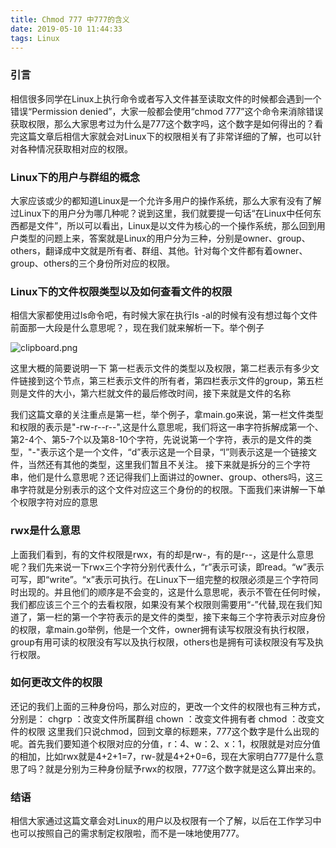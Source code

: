 ```yaml
---
title: Chmod 777 中777的含义
date: 2019-05-10 11:44:33
tags: Linux
---
```


### 引言
相信很多同学在Linux上执行命令或者写入文件甚至读取文件的时候都会遇到一个错误“Permission denied”，大家一般都会使用“chmod 777”这个命令来消除错误获取权限，那么大家思考过为什么是777这个数字吗，这个数字是如何得出的？看完这篇文章后相信大家就会对Linux下的权限相关有了非常详细的了解，也可以针对各种情况获取相对应的权限。

### Linux下的用户与群组的概念

大家应该或少的都知道Linux是一个允许多用户的操作系统，那么大家有没有了解过Linux下的用户分为哪几种呢？说到这里，我们就要提一句话“在Linux中任何东西都是文件”，所以可以看出，Linux是以文件为核心的一个操作系统，那么回到用户类型的问题上来，答案就是Linux的用户分为三种，分别是owner、group、others，翻译成中文就是所有者、群组、其他。针对每个文件都有着owner、group、others的三个身份所对应的权限。

### Linux下的文件权限类型以及如何查看文件的权限
相信大家都使用过ls命令吧，有时候大家在执行ls -al的时候有没有想过每个文件前面那一大段是什么意思呢？，现在我们就来解析一下。举个例子

![clipboard.png](/img/bVbqlII)

这里大概的简要说明一下
第一栏表示文件的类型以及权限，第二栏表示有多少文件链接到这个节点，第三栏表示文件的所有者，第四栏表示文件的group，第五栏则是文件的大小，第六栏就文件的最后修改时间，接下来就是文件的名称

我们这篇文章的关注重点是第一栏，举个例子，拿main.go来说，第一栏文件类型和权限的表示是"-rw-r--r--",这是什么意思呢，我们将这一串字符拆解成第一个、第2-4个、第5-7个以及第8-10个字符，先说说第一个字符，表示的是文件的类型，"-"表示这个是一个文件，“d”表示这是一个目录，“l”则表示这是一个链接文件，当然还有其他的类型，这里我们暂且不关注。
接下来就是拆分的三个字符串，他们是什么意思呢？还记得我们上面讲过的owner、group、others吗，这三串字符就是分别表示的这个文件对应这三个身份的的权限。下面我们来讲解一下单个权限字符对应的意思

### rwx是什么意思
上面我们看到，有的文件权限是rwx，有的却是rw-，有的是r--，这是什么意思呢？我们先来说一下rwx三个字符分别代表什么，“r”表示可读，即read。“w”表示可写，即“write”。“x”表示可执行。在Linux下一组完整的权限必须是三个字符同时出现的。并且他们的顺序是不会变的，这是什么意思呢，表示不管在任何时候，我们都应该三个三个的去看权限，如果没有某个权限则需要用“-”代替,现在我们知道了，第一栏的第一个字符表示的是文件的类型，接下来每三个字符表示对应身份的权限，拿main.go举例，他是一个文件，owner拥有读写权限没有执行权限，group有用可读的权限没有写以及执行权限，others也是拥有可读权限没有写及执行权限。

### 如何更改文件的权限
还记的我们上面的三种身份吗，那么对应的，更改一个文件的权限也有三种方式，分别是：
chgrp ：改变文件所属群组
chown ：改变文件拥有者
chmod ：改变文件的权限
这里我们只说chmod，回到文章的标题来，777这个数字是什么出现的呢。首先我们要知道个权限对应的分值，r：4、w：2、x：1，权限就是对应分值的相加，比如rwx就是4+2+1=7，rw-就是4+2+0=6，现在大家明白777是什么意思了吗？就是分别为三种身份赋予rwx的权限，777这个数字就是这么算出来的。

### 结语
相信大家通过这篇文章会对Linux的用户以及权限有一个了解，以后在工作学习中也可以按照自己的需求制定权限啦，而不是一味地使用777。